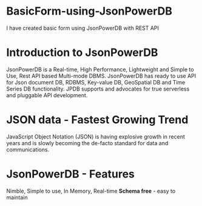 # BasicForm-using-JsonPowerDB
I have created basic form using JsonPowerDB with REST API
# Introduction to JsonPowerDB
JsonPowerDB is a Real-time, High Performance, Lightweight and Simple to Use, Rest API based Multi-mode DBMS. 
JsonPowerDB has ready to use API for Json document DB, RDBMS, Key-value DB, GeoSpatial DB and Time Series DB functionality. 
JPDB supports and advocates for true serverless and pluggable API development.
# JSON data - Fastest Growing Trend
JavaScript Object Notation (JSON) is having explosive growth in recent years and is slowly becoming the de-facto standard for data and communications.
# JsonPowerDB - Features
Nimble, Simple to use, In Memory, Real-time
**Schema free** - easy to maintain
